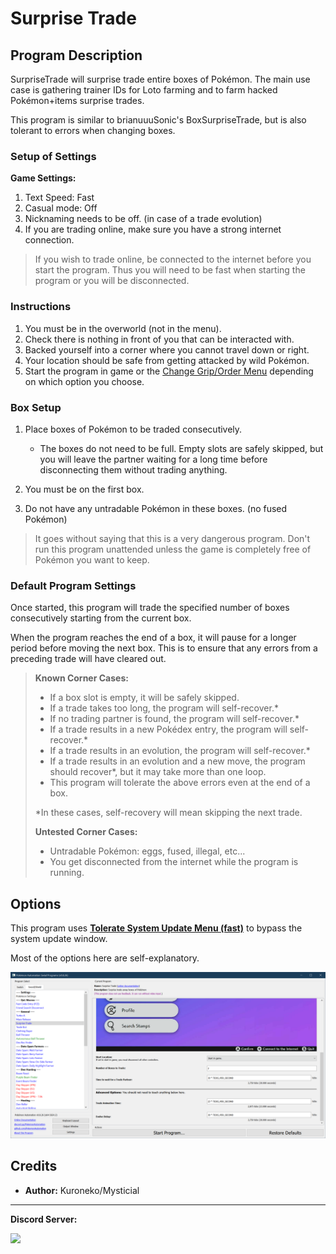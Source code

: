 # Surprise Trade

## Program Description

SurpriseTrade will surprise trade entire boxes of Pokémon. The main use case is gathering trainer IDs for Loto farming and to farm hacked Pokémon+items surprise trades.

This program is similar to brianuuuSonic's BoxSurpriseTrade, but is also tolerant to errors when changing boxes.

### Setup of Settings

**Game Settings:**

1. Text Speed: Fast
2. Casual mode: Off
3. Nicknaming needs to be off. (in case of a trade evolution)
4. If you are trading online, make sure you have a strong internet connection.

> If you wish to trade online, be connected to the internet before you start the program. Thus you will need to be fast when starting the program or you will be disconnected.

### Instructions

1. You must be in the overworld (not in the menu).
2. Check there is nothing in front of you that can be interacted with.
3. Backed yourself into a corner where you cannot travel down or right.
4. Your location should be safe from getting attacked by wild Pokémon.
5. Start the program in game or the [Change Grip/Order Menu](https://github.com/PokemonAutomation/Microcontroller/blob/master/Wiki/Programs/NintendoSwitch/ChangeGripOrderMenu.md) depending on which option you choose.

### Box Setup

1. Place boxes of Pokémon to be traded consecutively.

    - The boxes do not need to be full. Empty slots are safely skipped, but you will leave the partner waiting for a long time before disconnecting them without trading anything.

2. You must be on the first box.
3. Do not have any untradable Pokémon in these boxes. (no fused Pokémon)

> It goes without saying that this is a very dangerous program. Don't run this program unattended unless the game is completely free of Pokémon you want to keep.

### Default Program Settings

Once started, this program will trade the specified number of boxes consecutively starting from the current box.

When the program reaches the end of a box, it will pause for a longer period before moving the next box. This is to ensure that any errors from a preceding trade will have cleared out.

> **Known Corner Cases:**
> - If a box slot is empty, it will be safely skipped.
> - If a trade takes too long, the program will self-recover.*
> - If no trading partner is found, the program will self-recover.*
> - If a trade results in a new Pokédex entry, the program will self-recover.*
> - If a trade results in an evolution, the program will self-recover.*
> - If a trade results in an evolution and a new move, the program should recover*, but it may take more than one loop.
> - This program will tolerate the above errors even at the end of a box.
> 
> *In these cases, self-recovery will mean skipping the next trade.
> 
> **Untested Corner Cases:**
> - Untradable Pokémon: eggs, fused, illegal, etc...
> - You get disconnected from the internet while the program is running.


## Options

This program uses [**Tolerate System Update Menu (fast)**](../NintendoSwitch/FrameworkSettings.md#tolerate-system-update-menu-fast) to bypass the system update window.

Most of the options here are self-explanatory.

<img src="images/SurpriseTrade-Settings.png">


## Credits

- **Author:** Kuroneko/Mysticial


<hr>

**Discord Server:** 

[<img src="https://canary.discordapp.com/api/guilds/695809740428673034/widget.png?style=banner2">](https://discord.gg/cQ4gWxN)




